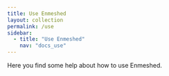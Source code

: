 ```yaml
---
title: Use Enmeshed
layout: collection
permalink: /use
sidebar:
  - title: "Use Enmeshed"
    nav: "docs_use"
---
```


Here you find some help about how to use Enmeshed.
